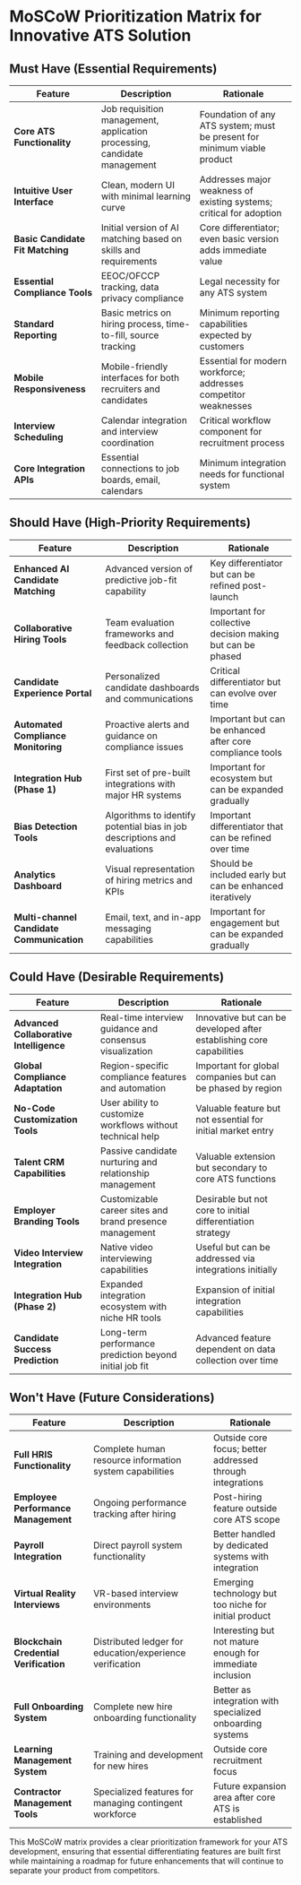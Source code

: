 # MoSCoW Prioritization Matrix for Innovative ATS Solution

## Must Have (Essential Requirements)

| Feature | Description | Rationale |
|---------|-------------|-----------|
| **Core ATS Functionality** | Job requisition management, application processing, candidate management | Foundation of any ATS system; must be present for minimum viable product |
| **Intuitive User Interface** | Clean, modern UI with minimal learning curve | Addresses major weakness of existing systems; critical for adoption |
| **Basic Candidate Fit Matching** | Initial version of AI matching based on skills and requirements | Core differentiator; even basic version adds immediate value |
| **Essential Compliance Tools** | EEOC/OFCCP tracking, data privacy compliance | Legal necessity for any ATS system |
| **Standard Reporting** | Basic metrics on hiring process, time-to-fill, source tracking | Minimum reporting capabilities expected by customers |
| **Mobile Responsiveness** | Mobile-friendly interfaces for both recruiters and candidates | Essential for modern workforce; addresses competitor weaknesses |
| **Interview Scheduling** | Calendar integration and interview coordination | Critical workflow component for recruitment process |
| **Core Integration APIs** | Essential connections to job boards, email, calendars | Minimum integration needs for functional system |

## Should Have (High-Priority Requirements)

| Feature | Description | Rationale |
|---------|-------------|-----------|
| **Enhanced AI Candidate Matching** | Advanced version of predictive job-fit capability | Key differentiator but can be refined post-launch |
| **Collaborative Hiring Tools** | Team evaluation frameworks and feedback collection | Important for collective decision making but can be phased |
| **Candidate Experience Portal** | Personalized candidate dashboards and communications | Critical differentiator but can evolve over time |
| **Automated Compliance Monitoring** | Proactive alerts and guidance on compliance issues | Important but can be enhanced after core compliance tools |
| **Integration Hub (Phase 1)** | First set of pre-built integrations with major HR systems | Important for ecosystem but can be expanded gradually |
| **Bias Detection Tools** | Algorithms to identify potential bias in job descriptions and evaluations | Important differentiator that can be refined over time |
| **Analytics Dashboard** | Visual representation of hiring metrics and KPIs | Should be included early but can be enhanced iteratively |
| **Multi-channel Candidate Communication** | Email, text, and in-app messaging capabilities | Important for engagement but can be expanded gradually |

## Could Have (Desirable Requirements)

| Feature | Description | Rationale |
|---------|-------------|-----------|
| **Advanced Collaborative Intelligence** | Real-time interview guidance and consensus visualization | Innovative but can be developed after establishing core capabilities |
| **Global Compliance Adaptation** | Region-specific compliance features and automation | Important for global companies but can be phased by region |
| **No-Code Customization Tools** | User ability to customize workflows without technical help | Valuable feature but not essential for initial market entry |
| **Talent CRM Capabilities** | Passive candidate nurturing and relationship management | Valuable extension but secondary to core ATS functions |
| **Employer Branding Tools** | Customizable career sites and brand presence management | Desirable but not core to initial differentiation strategy |
| **Video Interview Integration** | Native video interviewing capabilities | Useful but can be addressed via integrations initially |
| **Integration Hub (Phase 2)** | Expanded integration ecosystem with niche HR tools | Expansion of initial integration capabilities |
| **Candidate Success Prediction** | Long-term performance prediction beyond initial job fit | Advanced feature dependent on data collection over time |

## Won't Have (Future Considerations)

| Feature | Description | Rationale |
|---------|-------------|-----------|
| **Full HRIS Functionality** | Complete human resource information system capabilities | Outside core focus; better addressed through integrations |
| **Employee Performance Management** | Ongoing performance tracking after hiring | Post-hiring feature outside core ATS scope |
| **Payroll Integration** | Direct payroll system functionality | Better handled by dedicated systems with integration |
| **Virtual Reality Interviews** | VR-based interview environments | Emerging technology but too niche for initial product |
| **Blockchain Credential Verification** | Distributed ledger for education/experience verification | Interesting but not mature enough for immediate inclusion |
| **Full Onboarding System** | Complete new hire onboarding functionality | Better as integration with specialized onboarding systems |
| **Learning Management System** | Training and development for new hires | Outside core recruitment focus |
| **Contractor Management Tools** | Specialized features for managing contingent workforce | Future expansion area after core ATS is established |

This MoSCoW matrix provides a clear prioritization framework for your ATS development, ensuring that essential differentiating features are built first while maintaining a roadmap for future enhancements that will continue to separate your product from competitors.
